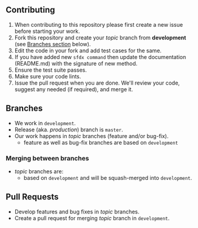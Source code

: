 ## Contributing

1. When contributing to this repository please first create a new issue before
   starting your work.
1. Fork this repository and create your _topic_ branch from **development** (see [Branches section](#branches) below).
1. Edit the code in your fork and add test cases for the same.
1. If you have added new `sfdx command` then update the documentation (README.md) with the signature of new method.
1. Ensure the test suite passes.
1. Make sure your code lints.
1. Issue the pull request when you are done. We'll review your code, suggest any
   needed (if required), and merge it.

## Branches

-   We work in `development`.
-   Release (aka. _production_) branch is `master`.
-   Our work happens in _topic_ branches (feature and/or bug-fix).
    -   feature as well as bug-fix branches are based on `development`

### Merging between branches

-   _topic_ branches are:
    -   based on `development` and will be squash-merged into `development`.

## Pull Requests

-   Develop features and bug fixes in _topic_ branches.
-   Create a pull request for merging _topic_ branch in `development`.
